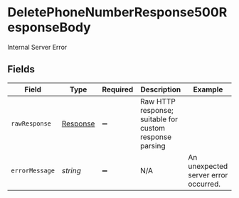 # DeletePhoneNumberResponse500ResponseBody

Internal Server Error


## Fields

| Field                                                                 | Type                                                                  | Required                                                              | Description                                                           | Example                                                               |
| --------------------------------------------------------------------- | --------------------------------------------------------------------- | --------------------------------------------------------------------- | --------------------------------------------------------------------- | --------------------------------------------------------------------- |
| `rawResponse`                                                         | [Response](https://developer.mozilla.org/en-US/docs/Web/API/Response) | :heavy_minus_sign:                                                    | Raw HTTP response; suitable for custom response parsing               |                                                                       |
| `errorMessage`                                                        | *string*                                                              | :heavy_minus_sign:                                                    | N/A                                                                   | An unexpected server error occurred.                                  |
